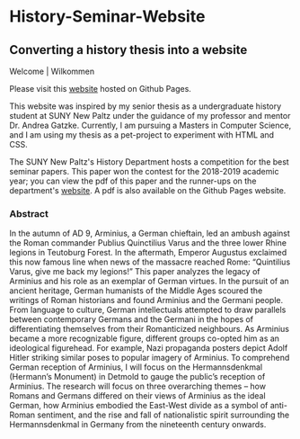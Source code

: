 # History-Seminar-Website
Converting a history thesis into a website
---
Welcome | Wilkommen

Please visit this [website](https://oriordac.github.io/History-Seminar-Website/index.html) hosted on Github Pages. 

This website was inspired by my senior thesis as a undergraduate history student at SUNY New Paltz under the guidance of my professor and mentor Dr. Andrea Gatzke. Currently, I am pursuing a Masters in Computer Science, and I am using my thesis as a pet-project to experiment with HTML and CSS.

The SUNY New Paltz's History Department hosts a competition for the best seminar papers. This paper won the contest for the 2018-2019 academic year; you can view the pdf of this paper and the runner-ups on the department's [website](https://www.newpaltz.edu/history/bestseminarpapers). A pdf is also available on the Github Pages website.

### Abstract

In the autumn of AD 9, Arminius, a German chieftain, led an ambush against the Roman commander Publius Quinctilius Varus and the three lower Rhine legions in Teutoburg Forest. In the aftermath, Emperor Augustus exclaimed this now famous line when news of the massacre reached Rome: “Quintilius Varus, give me back my legions!” This paper analyzes the legacy of Arminius and his role as an exemplar of German virtues. In the pursuit of an ancient heritage, German humanists of the Middle Ages scoured the writings of Roman historians and found Arminius and the Germani people. From language to culture, German intellectuals attempted to draw parallels between contemporary Germans and the Germani in the hopes of differentiating themselves from their Romanticized neighbours. As Arminius became a more recognizable figure, different groups co-opted him as an ideological figurehead. For example, Nazi propaganda posters depict Adolf Hitler striking similar poses to popular imagery of Arminius. To comprehend German reception of Arminius, I will focus on the Hermannsdenkmal (Hermann’s Monument) in Detmold to gauge the public’s reception of Arminius. The research will focus on three overarching themes – how Romans and Germans differed on their views of Arminius as the ideal German, how Arminius embodied the East-West divide as a symbol of anti-Roman sentiment, and the rise and fall of nationalistic spirit surrounding the Hermannsdenkmal in Germany from the nineteenth century onwards.
